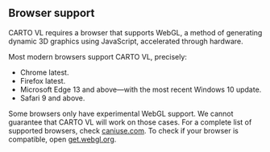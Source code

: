 ## Browser support

CARTO VL requires a browser that supports WebGL, a method of generating dynamic 3D graphics using JavaScript, accelerated through hardware.

Most modern browsers support CARTO VL, precisely:
 - Chrome latest.
 - Firefox latest.
 - Microsoft Edge 13 and above—with the most recent Windows 10 update.
 - Safari 9 and above.

Some browsers only have experimental WebGL support. We cannot guarantee that CARTO VL will work on those cases. For a complete list of supported browsers, check [caniuse.com](https://caniuse.com/#feat=webgl). To check if your browser is compatible, open [get.webgl.org](https://get.webgl.org).
